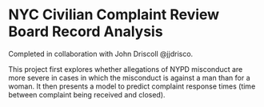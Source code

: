 # NYC Civilian Complaint Review Board Record Analysis

Completed in collaboration with John Driscoll @jjdrisco.

This project first explores whether allegations of NYPD misconduct are more severe in cases in which the misconduct is against a man than for a woman.
It then presents a model to predict complaint response times (time between complaint being received and closed).